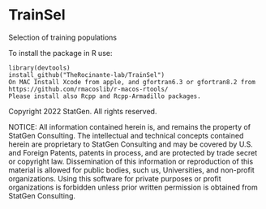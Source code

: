 # TrainSel
Selection of training populations

To install the package in R use:

```
library(devtools)
install_github("TheRocinante-lab/TrainSel")
On MAC Install Xcode from apple, and gfortran6.3 or gfortran8.2 from 
https://github.com/rmacoslib/r-macos-rtools/
Please install also Rcpp and Rcpp-Armadillo packages.
```

Copyright 2022 StatGen. All rights reserved.

NOTICE: All information contained herein is, and remains the property of 
StatGen Consulting. The intellectual and technical concepts contained herein are 
proprietary to StatGen Consulting and may be covered by U.S. and Foreign Patents, patents
in process, and are protected by trade secret or copyright law. Dissemination
of this information or reproduction of this material is allowed for public bodies, such us, Universities, and non-profit organizations. 
Using this software for private purposes or profit organizations is forbidden unless prior written permission is obtained from StatGen Consulting.
